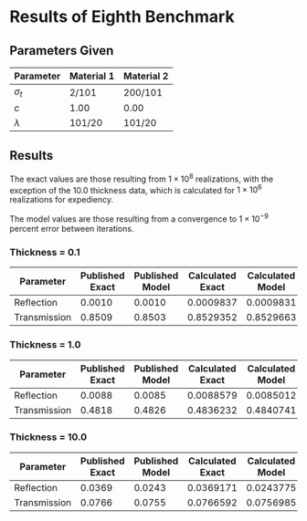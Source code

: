 # Results of Eighth Benchmark

## Parameters Given

Parameter | Material 1 | Material 2
--- | --- | ---
$\sigma_t$ | 2/101 | 200/101
$c$ | 1.00 | 0.00
$\lambda$ | 101/20 | 101/20

## Results

The exact values are those resulting from $1 \times 10^8$ realizations, with the exception of the 10.0 thickness data, which is calculated for $1 \times 10^6$ realizations for expediency.

The model values are those resulting from a convergence to $1 \times 10^{-9}$ percent error between iterations.

### Thickness = 0.1

Parameter | Published Exact | Published Model | Calculated Exact | Calculated Model
--- | --- | --- | --- | ---
Reflection | 0.0010 | 0.0010 | 0.0009837 | 0.0009831
Transmission | 0.8509 | 0.8503 | 0.8529352 | 0.8529663

### Thickness = 1.0

Parameter | Published Exact | Published Model | Calculated Exact | Calculated Model
--- | --- | --- | --- | ---
Reflection | 0.0088 | 0.0085 | 0.0088579 | 0.0085012
Transmission | 0.4818 | 0.4826 | 0.4836232 | 0.4840741

### Thickness = 10.0

Parameter | Published Exact | Published Model | Calculated Exact | Calculated Model
--- | --- | --- | --- | ---
Reflection | 0.0369 | 0.0243 | 0.0369171 | 0.0243775
Transmission | 0.0766 | 0.0755 | 0.0766592 | 0.0756985
